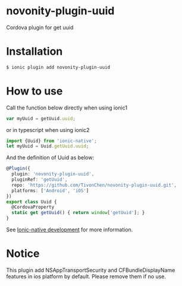 # novonity-plugin-uuid
Cordova plugin for get uuid

# Installation

```bash
$ ionic plugin add novonity-plugin-uuid
```

# How to use

Call the function below directly when using ionic1

```javascript
var myUuid = getUuid.uuid;
```

or in typescript when using ionic2

```typescript
import {Uuid} from 'ionic-native';
let myUuid = Uuid.getUuid.uuid;
```

 And the definition of Uuid as below:
 
```typescript
@Plugin({
  plugin: 'novonity-plugin-uuid',
  pluginRef: 'getUuid',
  repo: 'https://github.com/TivonChen/novonity-plugin-uuid.git',
  platforms: ['Android', 'iOS']
})
export class Uuid {
  @CordovaProperty
  static get getUuid() { return window['getUuid']; }
}
```

See [Ionic-native development](https://github.com/driftyco/ionic-native/blob/master/DEVELOPER.md) for more information.

# Notice
This plugin add NSAppTransportSecurity and CFBundleDisplayName features in ios platform by default.
Please remove them if no use.
